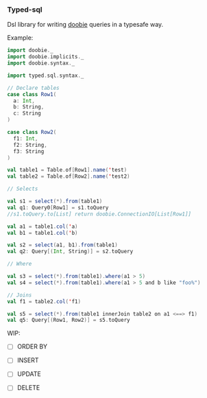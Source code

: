 ### Typed-sql

Dsl library for writing [doobie](https://github.com/tpolecat/doobie) queries in a typesafe way.

Example:
```scala
import doobie._
import doobie.implicits._
import doobie.syntax._

import typed.sql.syntax._

// Declare tables
case class Row1(
  a: Int,
  b: String,
  c: String
)

case class Row2(
  f1: Int,
  f2: String,
  f3: String
)

val table1 = Table.of[Row1].name('test)
val table2 = Table.of[Row2].name('test2)

// Selects

val s1 = select(*).from(table1)
val q1: Query0[Row1] = s1.toQuery
//s1.toQuery.to[List] return doobie.ConnectionIO[List[Row1]]

val a1 = table1.col('a)
val b1 = table1.col('b)

val s2 = select(a1, b1).from(table1)
val q2: Query[(Int, String)] = s2.toQuery

// Where

val s3 = select(*).from(table1).where(a1 > 5)
val s4 = select(*).from(table1).where(a1 > 5 and b like "foo%")

// Joins
val f1 = table2.col('f1)

val s5 = select(*).from(table1 innerJoin table2 on a1 <==> f1)
val q5: Query[(Row1, Row2)] = s5.toQuery
```

WIP:
- [ ] ORDER BY
- [ ] INSERT
- [ ] UPDATE
- [ ] DELETE


